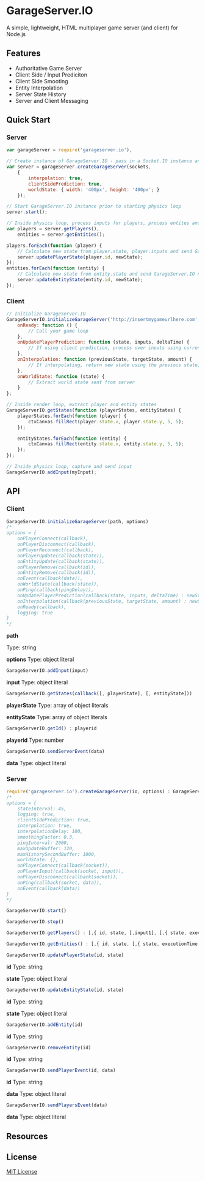 # GarageServer.IO
A simple, lightweight, HTML multiplayer game server (and client) for Node.js

## Features
- Authoritative Game Server
- Client Side / Input Prediciton
- Client Side Smooting
- Entity Interpolation
- Server State History
- Server and Client Messaging


## Quick Start

### Server

```js
var garageServer = require('garageserver.io'),

// Create instance of GarageServer.IO - pass in a Socket.IO instance and GarageServer.IO options
var server = garageServer.createGarageServer(sockets, 
    {
        interpolation: true,
        clientSidePrediction: true,
        worldState: { width: '400px', height: '400px'; }
    });

// Start GarageServer.IO instance prior to starting physics loop
server.start();

// Inside physics loop, process inputs for players, process entites and update states
var players = server.getPlayers(),
    entities = server.getEntities();

players.forEach(function (player) {
    // Calculate new state from player.state, player.inputs and send GarageServer.IO new state
    server.updatePlayerState(player.id, newState);
});
entities.forEach(function (entity) {
    // Calculate new state from entity.state and send GarageServer.IO new state
    server.updateEntityState(entity.id, newState);
});
```

### Client

```js
// Initialize GarageServer.IO
GarageServerIO.initializeGarageServer('http://insertmygameurlhere.com', {
    onReady: function () {
        // Call your game loop
    },
    onUpdatePlayerPrediction: function (state, inputs, deltaTime) {
        // If using client prediction, process over inputs using current state and deltaTime and return new state
    },
    onInterpolation: function (previousState, targetState, amount) {
        // If interpolating, return new state using the previous state, target state, and the amount of progress towards the latter
    },
    onWorldState: function (state) {
        // Extract world state sent from server
    }
};

// Inside render loop, extract player and entity states
GarageServerIO.getStates(function (playerStates, entityStates) {
    playerStates.forEach(function (player) {
        ctxCanvas.fillRect(player.state.x, player.state.y, 5, 5);
    });

    entityStates.forEach(function (entity) {
        ctxCanvas.fillRect(entity.state.x, entity.state.y, 5, 5);
    });
});

// Inside physics loop, capture and send input
GarageServerIO.addInput(myInput);
```

## API

### Client

```js
GarageServerIO.initializeGarageServer(path, options)
/*
options = {
    onPlayerConnect(callback),
    onPlayerDisconnect(callback),
    onPlayerReconnect(callback),
    onPlayerUpdate(callback(state)),
    onEntityUpdate(callback(state)),
    onPlayerRemove(callback(id)),
    onEntityRemove(callback(id)),
    onEvent(callback(data)),
    onWorldState(callback(state)),
    onPing(callback(pingDelay)),
    onUpdatePlayerPrediction(callback(state, inputs, deltaTime) : newState),
    onInterpolation(callback(previousState, targetState, amount) : newState),
    onReady(callback),
    logging: true
}
*/
```
**path**

Type: string

**options**
Type: object literal

```js
GarageServerIO.addInput(input)
```

**input**
Type: object literal

```js
GarageServerIO.getStates(callback([, playerState], [, entityState]))
```

**playerState**
Type: array of object literals

**entityState**
Type: array of object literals

```js
GarageServerIO.getId() : playerid
```

**playerid**
Type: number

```js
GarageServerIO.sendServerEvent(data)
```

**data**
Type: object literal

### Server

```js
require('garageserver.io').createGarageServer(io, options) : GarageServerIO
/*
options = {
    stateInterval: 45,
    logging: true,
    clientSidePrediction: true,
    interpolation: true,
    interpolationDelay: 100,
    smoothingFactor: 0.3,
    pingInterval: 2000,
    maxUpdateBuffer: 120,
    maxHistorySecondBuffer: 1000,
    worldState: {},
    onPlayerConnect(callback(socket)),
    onPlayerInput(callback(socket, input)),
    onPlayerDisconnect(callback(socket)),
    onPing(callback(socket, data)),
    onEvent(callback(data))
}
*/
```

```js
GarageServerIO.start()
```

```js
GarageServerIO.stop()
```

```js
GarageServerIO.getPlayers() : [,{ id, state, [,input1], [,{ state, executionTime }] }]
```

```js
GarageServerIO.getEntities() : [,{ id, state, [,{ state, executionTime }] }]
```

```js
GarageServerIO.updatePlayerState(id, state)
```
**id**
Type: string

**state**
Type: object literal

```js
GarageServerIO.updateEntityState(id, state)
```
**id**
Type: string

**state**
Type: object literal

```js
GarageServerIO.addEntity(id)
```
**id**
Type: string

```js
GarageServerIO.removeEntity(id)
```
**id**
Type: string

```js
GarageServerIO.sendPlayerEvent(id, data)
```
**id**
Type: string

**data**
Type: object literal

```js
GarageServerIO.sendPlayersEvent(data)
```
**data**
Type: object literal


## Resources


## License

[MIT License](https://github.com/jbillmann/GarageServer.IO/blob/master/LICENSE.md)
